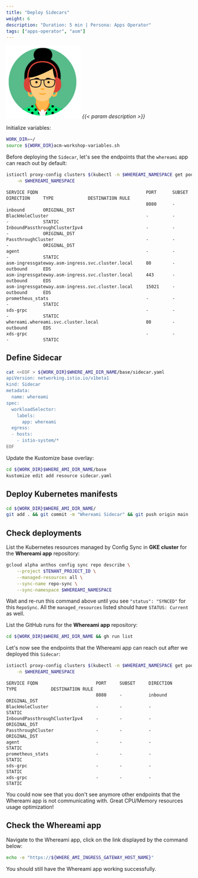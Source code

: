 ```yaml
---
title: "Deploy Sidecars"
weight: 6
description: "Duration: 5 min | Persona: Apps Operator"
tags: ["apps-operator", "asm"]
---
```

![Apps Operator](/images/apps-operator.png)
_{{< param description >}}_

Initialize variables:
```Bash
WORK_DIR=~/
source ${WORK_DIR}acm-workshop-variables.sh
```

Before deploying the `Sidecar`, let's see the endpoints that the `whereami` app can reach out by default:
```Bash
istioctl proxy-config clusters $(kubectl -n $WHEREAMI_NAMESPACE get pod -l app=whereami -o jsonpath={.items[0].metadata.name}) \
    -n $WHEREAMI_NAMESPACE
```
```Plaintext
SERVICE FQDN                                         PORT      SUBSET     DIRECTION     TYPE             DESTINATION RULE
                                                     8080      -          inbound       ORIGINAL_DST
BlackHoleCluster                                     -         -          -             STATIC
InboundPassthroughClusterIpv4                        -         -          -             ORIGINAL_DST
PassthroughCluster                                   -         -          -             ORIGINAL_DST
agent                                                -         -          -             STATIC
asm-ingressgateway.asm-ingress.svc.cluster.local     80        -          outbound      EDS
asm-ingressgateway.asm-ingress.svc.cluster.local     443       -          outbound      EDS
asm-ingressgateway.asm-ingress.svc.cluster.local     15021     -          outbound      EDS
prometheus_stats                                     -         -          -             STATIC
sds-grpc                                             -         -          -             STATIC
whereami.whereami.svc.cluster.local                  80        -          outbound      EDS
xds-grpc                                             -         -          -             STATIC
```

## Define Sidecar

```Bash
cat <<EOF > ${WORK_DIR}$WHERE_AMI_DIR_NAME/base/sidecar.yaml
apiVersion: networking.istio.io/v1beta1
kind: Sidecar
metadata:
  name: whereami
spec:
  workloadSelector:
    labels:
      app: whereami
  egress:
  - hosts:
    - istio-system/*
EOF
```

Update the Kustomize base overlay:
```Bash
cd ${WORK_DIR}$WHERE_AMI_DIR_NAME/base
kustomize edit add resource sidecar.yaml
```

## Deploy Kubernetes manifests

```Bash
cd ${WORK_DIR}$WHERE_AMI_DIR_NAME/
git add . && git commit -m "Whereami Sidecar" && git push origin main
```

## Check deployments

List the Kubernetes resources managed by Config Sync in **GKE cluster** for the **Whereami app** repository:
```Bash
gcloud alpha anthos config sync repo describe \
    --project $TENANT_PROJECT_ID \
    --managed-resources all \
    --sync-name repo-sync \
    --sync-namespace $WHEREAMI_NAMESPACE
```
Wait and re-run this command above until you see `"status": "SYNCED"` for this `RepoSync`. All the `managed_resources` listed should have `STATUS: Current` as well.

List the GitHub runs for the **Whereami app** repository:
```Bash
cd ${WORK_DIR}$WHERE_AMI_DIR_NAME && gh run list
```

Let's now see the endpoints that the Whereami app can reach out after we deployed this `Sidecar`:
```Bash
istioctl proxy-config clusters $(kubectl -n $WHEREAMI_NAMESPACE get pod -l app=whereami -o jsonpath={.items[0].metadata.name}) \
    -n $WHEREAMI_NAMESPACE
```
```Plaintext
SERVICE FQDN                      PORT     SUBSET     DIRECTION     TYPE             DESTINATION RULE
                                  8080     -          inbound       ORIGINAL_DST
BlackHoleCluster                  -        -          -             STATIC
InboundPassthroughClusterIpv4     -        -          -             ORIGINAL_DST
PassthroughCluster                -        -          -             ORIGINAL_DST
agent                             -        -          -             STATIC
prometheus_stats                  -        -          -             STATIC
sds-grpc                          -        -          -             STATIC
xds-grpc                          -        -          -             STATIC
```
You could now see that you don't see anymore other endpoints that the Whereami app is not communicating with. Great CPU/Memory resources usage optimization!

## Check the Whereami app

Navigate to the Whereami app, click on the link displayed by the command below:
```Bash
echo -e "https://${WHERE_AMI_INGRESS_GATEWAY_HOST_NAME}"
```

You should still have the Whereami app working successfully.